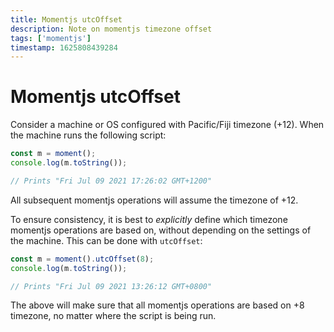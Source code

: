 ```yaml
---
title: Momentjs utcOffset
description: Note on momentjs timezone offset
tags: ['momentjs']
timestamp: 1625808439284
---
```


# Momentjs utcOffset

Consider a machine or OS configured with Pacific/Fiji timezone (+12). When the machine runs the following script:

```js
const m = moment();
console.log(m.toString());

// Prints "Fri Jul 09 2021 17:26:02 GMT+1200"
```

All subsequent momentjs operations will assume the timezone of +12.

To ensure consistency, it is best to _explicitly_ define which timezone momentjs operations are based on, without depending on the settings of the machine. This can be done with `utcOffset`:

```js
const m = moment().utcOffset(8);
console.log(m.toString());

// Prints "Fri Jul 09 2021 13:26:12 GMT+0800"
```

The above will make sure that all momentjs operations are based on +8 timezone, no matter where the script is being run.
